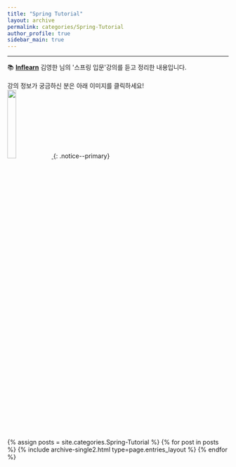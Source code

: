 ```yaml
---
title: "Spring Tutorial"
layout: archive
permalink: categories/Spring-Tutorial
author_profile: true
sidebar_main: true
---
```


<!-- 공백이 포함되어 있는 카테고리 이름의 경우 site.categories['a b c'] 이런식으로! -->

***

📚 **<u>Inflearn</u>** 김영한 님의 '스프링 입문'강의를 듣고 정리한 내용입니다.<br><br>
강의 정보가 궁금하신 분은 아래 이미지를 클릭하세요!<br>
<a href="https://www.inflearn.com/course/%EC%8A%A4%ED%94%84%EB%A7%81-%EC%9E%85%EB%AC%B8-%EC%8A%A4%ED%94%84%EB%A7%81%EB%B6%80%ED%8A%B8" target="_blank">
	<img src="https://cdn.inflearn.com/public/files/courses/325630/9ba4e8d7-814d-40f3-8e04-871929619bb0/325630-kor.png" height="20%" width="20%">
<a>
{: .notice--primary}

{% assign posts = site.categories.Spring-Tutorial %}
{% for post in posts %} {% include archive-single2.html type=page.entries_layout %} {% endfor %}